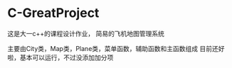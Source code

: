 # C-GreatProject
这是大一c++的课程设计作业，
简易的飞机地图管理系统

主要由City类，Map类，Plane类，菜单函数，辅助函数和主函数组成
目前还好啦，基本可以运行，不过没添加加分项
